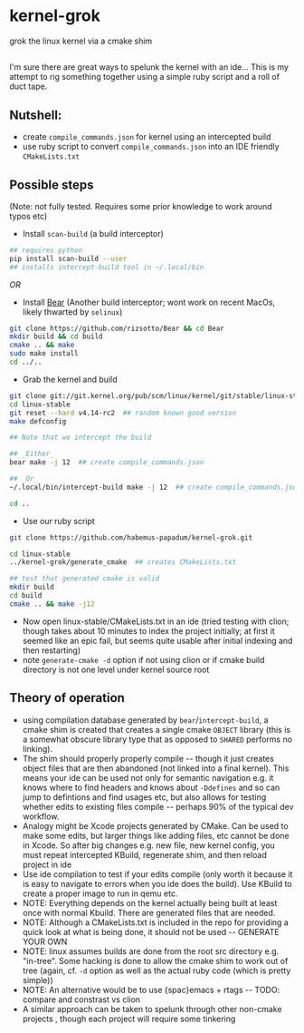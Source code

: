 # kernel-grok
grok the linux kernel via a cmake shim

##

I'm sure there are great ways to spelunk the kernel with an ide... This is my attempt to rig something together using a simple ruby script and a roll of duct tape. 

## Nutshell: 
  * create `compile_commands.json` for kernel using an intercepted build
  * use ruby script to convert `compile_commands.json` into an IDE friendly `CMakeLists.txt`

## Possible steps
(Note: not fully tested.  Requires some prior knowledge to work around typos etc)


* Install `scan-build` (a build interceptor)
```bash
## requires python
pip install scan-build --user
## installs intercept-build tool in ~/.local/bin
```

_OR_ 

* Install [Bear](https://github.com/rizsotto/Bear) 
(Another build interceptor;  wont work on recent MacOs, likely thwarted by `selinux`)
```bash
git clone https://github.com/rizsotto/Bear && cd Bear
mkdir build && cd build
cmake .. && make 
sudo make install
cd ../..
``` 



* Grab the kernel and build
```bash
git clone git://git.kernel.org/pub/scm/linux/kernel/git/stable/linux-stable.git
cd linux-stable
git reset --hard v4.14-rc2  ## random known good version
make defconfig

## Note that we intercept the build

## _Either_
bear make -j 12  ## create compile_commands.json

## _Or_ 
~/.local/bin/intercept-build make -j 12  ## create compile_commands.json

cd .. 
```

* Use our ruby script 
``` bash 
git clone https://github.com/habemus-papadum/kernel-grok.git

cd linux-stable
../kernel-grok/generate_cmake  ## creates CMakeLists.txt

## test that generated cmake is valid
mkdir build
cd build
cmake .. && make -j12
```

* Now open linux-stable/CMakeLists.txt in an ide (tried testing with clion; though takes about 10 minutes to index the project initially; at first it seemed like an epic fail, but seems quite usable after initial indexing and then restarting)
* note `generate-cmake -d` option if not using clion or if cmake build directory is not one level under
  kernel source root 

## Theory of operation
* using compilation database generated by `bear`/`intercept-build`, a cmake shim is created that creates a single
  cmake `OBJECT` library (this is a somewhat obscure library type that as opposed to `SHARED` performs no linking).
* The shim should properly properly compile -- though it just creates object files that are then abandoned (not linked into a final kernel).  This means your ide can be used not only for semantic navigation e.g. it knows where to find headers and knows about `-Ddefines` and so can jump to defintions and find usages etc, but also allows for testing whether edits to existing files compile -- perhaps 90% of the typical dev workflow.
* Analogy might be Xcode projects generated by CMake.  Can be used to make some edits, but larger things like adding files, etc cannot be done in Xcode.  So after big changes e.g. new file, new kernel config,  you must repeat intercepted KBuild, regenerate shim, and then reload project in ide
* Use ide compilation to test if your edits compile (only worth it because it is easy to navigate to errors when you ide does the build).  Use KBuild to create a proper image to run in qemu etc.  
* NOTE: Everything depends on the kernel actually being built at least once with normal Kbuild.  There are generated files that are needed.  
* NOTE: Although a CMakeLists.txt is included in the repo for providing a quick look at what is being done, it should not be used -- GENERATE YOUR OWN
* NOTE: linux assumes builds are done from the root src directory e.g. "in-tree".  Some hacking is done to allow the cmake shim to work out of tree (again, cf. `-d` option as well as the actual ruby code (which is pretty simple)) 
* NOTE: An alternative would be to use {spac}emacs + rtags -- TODO: compare and constrast vs clion
* A similar approach can be taken to spelunk through other non-cmake projects , though each project will require some tinkering

      
  
   

